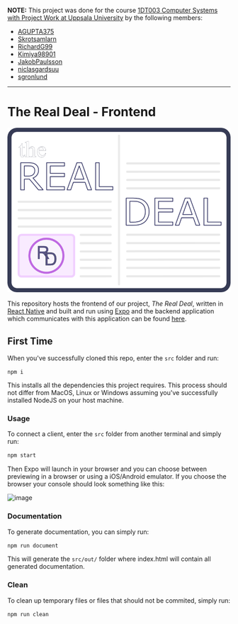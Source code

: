 **NOTE:**
This project was done for the course [1DT003 Computer Systems with Project Work at Uppsala University](https://www.uu.se/en/admissions/freestanding-courses/course-syllabus/?kKod=1DT003&lasar=) by the following members:

* [AGUPTA375](https://github.com/AGUPTA375)
* [Skrotsamlarn](https://github.com/Skrotsamlarn)
* [RichardG99](https://github.com/RichardG99)
* [Kimiya98901](https://github.com/Kimiya98901)
* [JakobPaulsson](https://github.com/JakobPaulsson)
* [niclasgardsuu](https://github.com/niclasgardsuu)
* [sgronlund](https://github.com/sgronlund)
---
# The Real Deal - Frontend
![logo](./src/assets/Logo_white_with_blue_border_on_color.png)

This repository hosts the frontend of our project, *The Real Deal*, written in [React Native](https://reactnative.dev/) and built and run using [Expo](https://expo.dev/) and the backend application which communicates with this application can be found [here](https://github.com/sgronlund/latias-backend).

## First Time

When you've successfully cloned this repo, enter the `src` folder and run:
```
npm i
```
This installs all the dependencies this project requires.
This process should not differ from MacOS, Linux or Windows assuming you've successfully installed NodeJS on your host machine.

### Usage

To connect a client, enter the `src` folder from another terminal and simply run:
```bash
npm start
```

Then Expo will launch in your browser and you can choose between previewing in a browser or using a iOS/Android emulator.
If you choose the browser your console should look something like this:

![image](https://user-images.githubusercontent.com/55285451/113585858-1120f780-962d-11eb-81f5-9c4978737d20.png)

### Documentation

To generate documentation, you can simply run:
```bash
npm run document
```

This will generate the `src/out/` folder where index.html will contain all generated documentation.

### Clean

To clean up temporary files or files that should not be commited, simply run:
```bash
npm run clean
```
